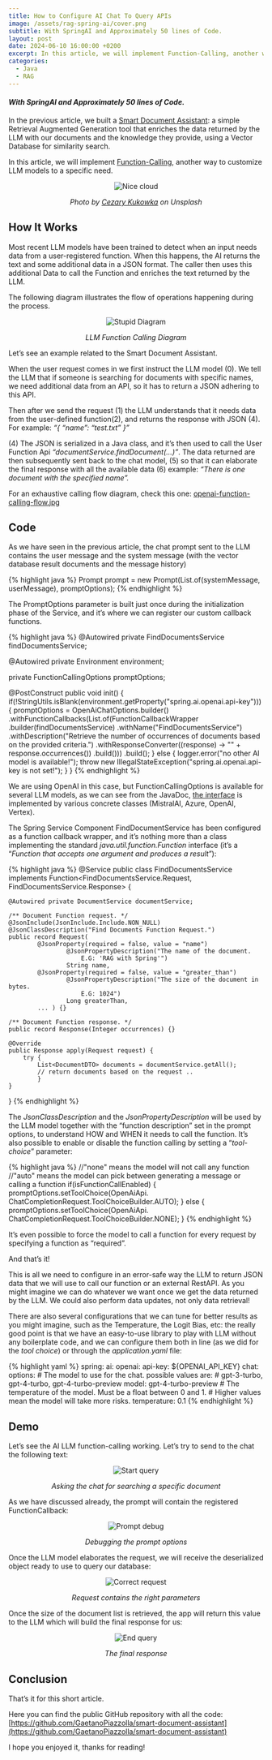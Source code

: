 ```yaml
---
title: How to Configure AI Chat To Query APIs
image: /assets/rag-spring-ai/cover.png
subtitle: With SpringAI and Approximately 50 lines of Code.
layout: post
date: 2024-06-10 16:00:00 +0200
excerpt: In this article, we will implement Function-Calling, another way to customize LLM models to a specific need.
categories:
  - Java
  - RAG
---
```


#### _With SpringAI and Approximately 50 lines of Code._

In the previous article, we built a [Smart Document Assistant](https://gaetanopiazzolla.github.io/java/rag/2024/05/23/rag-spring-ai.html): 
a simple Retrieval Augmented Generation tool that enriches the data returned by 
the LLM with our documents and the knowledge they provide, using a Vector Database for similarity search.

In this article, we will implement [Function-Calling](https://platform.openai.com/docs/guides/function-calling),
another way to customize LLM models to a specific need.

<div align="center">
<img src="/assets/rag-spring-ai/cover.png" style="content-visibility:auto"
alt="Nice cloud"
loading="lazy"
decoding="async">
</div>
<p style="text-align:center; font-style: italic;">Photo by <a href="https://unsplash.com/@czarotg?utm_source=gae.piaz">Cezary Kukowka</a> on Unsplash</p>

## How It Works

Most recent LLM models have been trained to detect when an input needs data from a 
user-registered function. When this happens, 
the AI returns the text and some additional data in a JSON format. 
The caller then uses this additional Data to call the Function and enriches the text returned by the LLM.

The following diagram illustrates the flow of operations happening during the process.

<div align="center">
<img src="/assets/rag-spring-ai/llm-function-calling-diagram.png" style="content-visibility:auto"
alt="Stupid Diagram"
loading="lazy"
decoding="async">
</div>
<p style="text-align:center; font-style: italic;">LLM Function Calling Diagram</p>

Let’s see an example related to the Smart Document Assistant.

When the user request comes in we first instruct the LLM model (0). We tell the LLM that if someone is searching for documents with specific names, we need additional data from an API, so it has to return a JSON adhering to this API.

Then after we send the request (1) the LLM understands that it needs data from the user-defined function(2), and returns the response with JSON (4). For example:
_“{ “name”: “test.txt” }”_

(4) The JSON is serialized in a Java class, and it’s then used to call the User Function Api _“documentService.findDocument(...)”_. The data returned are then subsequently sent back to the chat model, (5) so that it can elaborate the final response with all the available data (6) example: 
_“There is one document with the specified name”._

For an exhaustive calling flow diagram, check this one: [openai-function-calling-flow.jpg](https://docs.spring.io/spring-ai/reference/_images/openai-function-calling-flow.jpg)

## Code
As we have seen in the previous article, the chat prompt sent to the LLM contains the user message and the system message (with the vector database result documents and the message history) 

{% highlight java %}
Prompt prompt = new Prompt(List.of(systemMessage, userMessage), promptOptions);
{% endhighlight %}

The PromptOptions parameter is built just once during the initialization phase of the Service, and it’s where we can register our custom callback functions.

{% highlight java %}
@Autowired
private FindDocumentsService findDocumentsService;

@Autowired
private Environment environment;

private FunctionCallingOptions promptOptions;

@PostConstruct
public void init() {
    if(!StringUtils.isBlank(environment.getProperty("spring.ai.openai.api-key"))) {
        promptOptions = OpenAiChatOptions.builder()
            .withFunctionCallbacks(List.of(FunctionCallbackWrapper
            .builder(findDocumentsService)
            .withName("FindDocumentsService")
            .withDescription("Retrieve the number of occurrences of 
                documents based on the provided criteria.")
            .withResponseConverter((response) -> "" + response.occurrences())
            .build()))
        .build();
    } else {
        logger.error("no other AI model is available!");
        throw new IllegalStateException("spring.ai.openai.api-key is not set!");
    }
}
{% endhighlight %}

We are using OpenAI in this case, but FunctionCallingOptions 
is available for several LLM models, as we can see from the JavaDoc, 
[the interface](https://docs.spring.io/spring-ai/docs/current-SNAPSHOT/api/org/springframework/ai/model/function/FunctionCallingOptions.html) 
is implemented by various concrete classes (MistralAI, Azure, OpenAI, Vertex).

The Spring Service Component FindDocumentService has been configured as a function callback wrapper, 
and it’s nothing more than a class implementing the standard _java.util.function.Function_ interface 
(it’s a “_Function that accepts one argument and produces a result_”):

{% highlight java %}
@Service
public class FindDocumentsService
implements Function<FindDocumentsService.Request, FindDocumentsService.Response> {

    @Autowired private DocumentService documentService;

    /** Document Function request. */
    @JsonInclude(JsonInclude.Include.NON_NULL)
    @JsonClassDescription("Find Documents Function Request.")
    public record Request(
            @JsonProperty(required = false, value = "name")
                    @JsonPropertyDescription("The name of the document. 
                        E.G: 'RAG with Spring'")
                    String name,
            @JsonProperty(required = false, value = "greater_than")
                    @JsonPropertyDescription("The size of the document in bytes. 
                        E.G: 1024")
                    Long greaterThan,
            ... ) {}

    /** Document Function response. */
    public record Response(Integer occurrences) {}

    @Override
    public Response apply(Request request) {
        try {
            List<DocumentDTO> documents = documentService.getAll();
            // return documents based on the request .. 
            }
    }
}
{% endhighlight %}

The _JsonClassDescription_ and the _JsonPropertyDescription_ will be used by the LLM model together with the “function description” set in the prompt options, to understand HOW and WHEN it needs to call the function.
It’s also possible to enable or disable the function calling by setting a “_tool-choice_” parameter:

{% highlight java %}
//"none" means the model will not call any function
//"auto" means the model can pick between generating a message or calling a function
if(isFunctionCallEnabled) { 
    promptOptions.setToolChoice(OpenAiApi.
        ChatCompletionRequest.ToolChoiceBuilder.AUTO);
} else {
    promptOptions.setToolChoice(OpenAiApi.
        ChatCompletionRequest.ToolChoiceBuilder.NONE);
}
{% endhighlight %}

It’s even possible to force the model to call a function for every request by specifying a function as “required”.

And that’s it!

This is all we need to configure in an error-safe way the LLM 
to return JSON data that we will use to call our function or an external RestAPI. 
As you might imagine we can do whatever we want once we get the data returned by the LLM. 
We could also perform data updates, not only data retrieval!

There are also several configurations that we can tune for better results as you might imagine, 
such as the Temperature, the Logit Bias, etc: the really good point is that we have an easy-to-use 
library to play with LLM without any boilerplate code, and we can configure them both in line 
(as we did for the _tool choice_) or through the _application.yaml_ file:

{% highlight yaml %}
spring: 
  ai:
    openai:
      api-key: ${OPENAI_API_KEY}
      chat:
        options:
        # The model to use for the chat. possible values are: 
        # gpt-3-turbo, gpt-4-turbo, gpt-4-turbo-preview
        model: gpt-4-turbo-preview
        # The temperature of the model. Must be a float between 0 and 1.
        # Higher values mean the model will take more risks.
        temperature: 0.1
{% endhighlight %}

## Demo
Let’s see the AI LLM function-calling working. Let’s try to send to the chat the following text:

<div align="center">
<img src="/assets/rag-spring-ai/function-start.png" style="content-visibility:auto"
alt="Start query"
loading="lazy"
decoding="async">
</div>
<p style="text-align:center; font-style: italic;">Asking the chat for searching a specific document</p>


As we have discussed already, the prompt will contain the registered FunctionCallback:


<div align="center">
<img src="/assets/rag-spring-ai/prompt-options.png" style="content-visibility:auto"
alt="Prompt debug"
loading="lazy"
decoding="async">
</div>
<p style="text-align:center; font-style: italic;">Debugging the prompt options</p>

Once the LLM model elaborates the request, we will receive the deserialized object ready to use to query our database:

<div align="center">
<img src="/assets/rag-spring-ai/correct-request.png" style="content-visibility:auto"
alt="Correct request"
loading="lazy"
decoding="async">
</div>
<p style="text-align:center; font-style: italic;">Request contains the right parameters</p>

Once the size of the document list is retrieved, the app will return this value to the LLM which will build the final response for us:

<div align="center">
<img src="/assets/rag-spring-ai/function-end.png" style="content-visibility:auto"
alt="End query"
loading="lazy"
decoding="async">
</div>
<p style="text-align:center; font-style: italic;">The final response</p>

## Conclusion

That’s it for this short article. 

Here you can find the public GitHub repository with all the code: 
[https://github.com/GaetanoPiazzolla/smart-document-assistant](https://github.com/GaetanoPiazzolla/smart-document-assistant)

I hope you enjoyed it, thanks for reading!